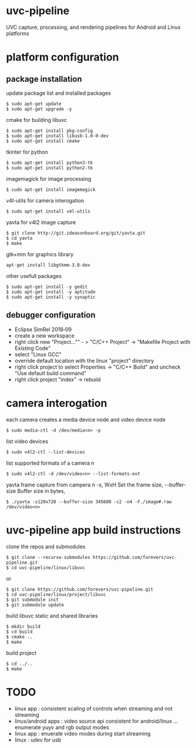# uvc-pipeline
UVC capture, processing, and rendering pipelines for Android and Linux platforms

# platform configuration

## package installation
update package list and installed packages
```console
$ sudo apt-get update
$ sudo apt-get upgrade -y
```
cmake for building libuvc
```console
$ sudo apt-get install pkg-config
$ sudo apt-get install libusb-1.0-0-dev
$ sudo apt-get install cmake
```

tkinter for python
```console
$ sudo apt-get install python3-tk
$ sudo apt-get install python2-tk
```

imagemagick for image processing
```console
$ sudo apt-get install imagemagick
```

v4l-utils for camera interogation
```console
$ sudo apt-get install v4l-utils
```

yavta for v4l2 image capture
```console
$ git clone http://git.ideasonboard.org/git/yavta.git
$ cd yavta
$ make
```

gtk+mm for graphics library
```console
apt-get install libgtkmm-3.0-dev
```

other usefull packages
```console
$ sudo apt-get install -y gedit
$ sudo apt-get install -y aptitude
$ sudo apt-get install -y synaptic
```
## debugger configuration

- Eclipse SimRel 2018‑09
- create a new workspace
- right click new "Project..."" - > "C/C++ Project" -> "Makefile Project with Existing Code"
- select "Linux GCC"
- override default location with the linux "project" directory
- right click project to select Properties -> "C/C++ Build" and uncheck "Use default build command"
- right click project "index" -> rebuild

# camera interogation
each camera creates a media device node and video device node
```console
$ sudo media-ctl -d /dev/media<n> -p
```
list video devices
```console
$ sudo v4l2-ctl --list-devices
```
list supported formats of a camera n
```console
$ sudo v4l2-ctl -d /dev/video<n> --list-formats-ext
```

yavta frame capture from campera n
-s, WxH Set the frame size, 
--buffer-size Buffer size in bytes,
```console
$ ./yavta -s120x720 --buffer-size 345600 -c2 -n4 -F./image#.raw /dev/video<n>
```

# uvc-pipeline app build instructions

clone the repos and submodules
```console
$ git clone --recurse-submodules https://github.com/forevers/uvc-pipeline.git
$ cd uvc-pipeline/linux/libuvc
```
or

```console
$ git clone https://github.com/forevers/uvc-pipeline.git
$ cd uvc-pipeline/linux/project/libuvc
$ git submodule init
$ git submodule update
```

build libuvc static and shared libraries
```console
$ mkdir build
$ cd build
$ cmake ..
$ make
```

build project
```console
$ cd ../..
$ make
```

# TODO
- linux app : consistent scaling of controls when streaming and not streaming
- linux/android apps : video source api consistent for android/linux ... enumerate yuyv and rgb output modes
- linux app : enuerate video modes during start streaming
- linux : udev for usb
